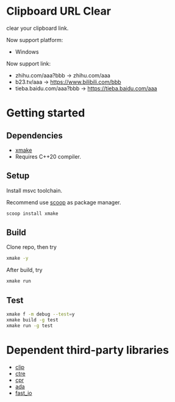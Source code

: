 # Clipboard URL Clear

clear your clipboard link.

Now support platform:

- Windows

Now support link:

- zhihu.com/aaa?bbb -> zhihu.com/aaa
- b23.tv/aaa -> https://www.bilibili.com/bbb
- tieba.baidu.com/aaa?bbb -> https://tieba.baidu.com/aaa

# Getting started

## Dependencies

- [xmake](https://xmake.io/#/guide/installation)
- Requires C++20 compiler.

## Setup

Install msvc toolchain.

Recommend use [scoop](https://scoop.sh/) as package manager.

```sh
scoop install xmake
```

## Build

Clone repo, then try

```sh
xmake -y
```

After build, try

```sh
xmake run
```

## Test

```sh
xmake f -m debug --test=y
xmake build -g test
xmake run -g test
```

# Dependent third-party libraries

- [clip](https://github.com/dacap/clip)
- [ctre](https://github.com/hanickadot/compile-time-regular-expressions)
- [cpr](https://github.com/libcpr/cpr)
- [ada](https://github.com/ada-url/ada)
- [fast_io](https://github.com/cppfastio/fast_io)
